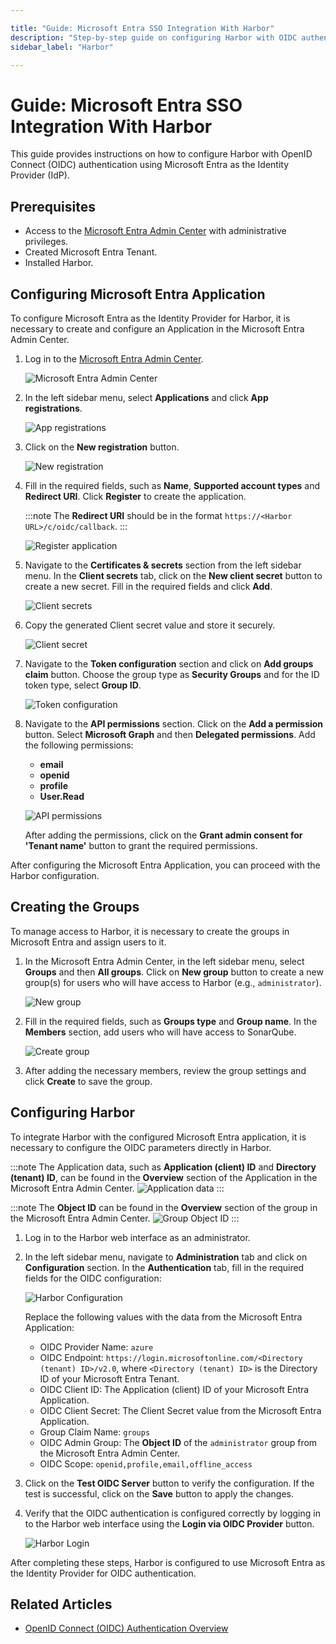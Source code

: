 ```yaml
---

title: "Guide: Microsoft Entra SSO Integration With Harbor"
description: "Step-by-step guide on configuring Harbor with OIDC authentication using Microsoft Entra as the Identity Provider for secure and streamlined access."
sidebar_label: "Harbor"

---
```

<!-- markdownlint-disable MD025 -->

# Guide: Microsoft Entra SSO Integration With Harbor

<head>
  <link rel="canonical" href="https://docs.kuberocketci.io/docs/operator-guide/microsoft-entra/harbor-authentication/" />
</head>

This guide provides instructions on how to configure Harbor with OpenID Connect (OIDC) authentication using Microsoft Entra as the Identity Provider (IdP).

## Prerequisites

- Access to the [Microsoft Entra Admin Center](https://entra.microsoft.com/) with administrative privileges.
- Created Microsoft Entra Tenant.
- Installed Harbor.

## Configuring Microsoft Entra Application

To configure Microsoft Entra as the Identity Provider for Harbor, it is necessary to create and configure an Application in the Microsoft Entra Admin Center.

1. Log in to the [Microsoft Entra Admin Center](https://entra.microsoft.com/?feature.msaljs=true#home).

    ![Microsoft Entra Admin Center](../../assets/operator-guide/microsoft-entra-auth/microsoft-entra-admin-center.png)

2. In the left sidebar menu, select **Applications** and click **App registrations**.

    ![App registrations](../../assets/operator-guide/microsoft-entra-auth/app-registrations.png)

3. Click on the **New registration** button.

    ![New registration](../../assets/operator-guide/microsoft-entra-auth/new-registration.png)

4. Fill in the required fields, such as **Name**, **Supported account types** and **Redirect URI**. Click **Register** to create the application.

    :::note
    The **Redirect URI** should be in the format `https://<Harbor URL>/c/oidc/callback`.
    :::

    ![Register application](../../assets/operator-guide/microsoft-entra-auth/register-application.png)

5. Navigate to the **Certificates & secrets** section from the left sidebar menu. In the **Client secrets** tab, click on the **New client secret** button to create a new secret. Fill in the required fields and click **Add**.

    ![Client secrets](../../assets/operator-guide/microsoft-entra-auth/harbor-client-secrets.png)

6. Copy the generated Client secret value and store it securely.

    ![Client secret](../../assets/operator-guide/microsoft-entra-auth/harbor-client-secret.png)

7. Navigate to the **Token configuration** section and click on **Add groups claim** button. Choose the group type as **Security Groups** and for the ID token type, select **Group ID**.

    ![Token configuration](../../assets/operator-guide/microsoft-entra-auth/harbor-token-configuration.png)

8. Navigate to the **API permissions** section. Click on the **Add a permission** button. Select **Microsoft Graph** and then **Delegated permissions**. Add the following permissions:

    - **email**
    - **openid**
    - **profile**
    - **User.Read**

    ![API permissions](../../assets/operator-guide/microsoft-entra-auth/harbor-api-permissions.png)

    After adding the permissions, click on the **Grant admin consent for 'Tenant name'** button to grant the required permissions.

After configuring the Microsoft Entra Application, you can proceed with the Harbor configuration.

## Creating the Groups

To manage access to Harbor, it is necessary to create the groups in Microsoft Entra and assign users to it.

1. In the Microsoft Entra Admin Center, in the left sidebar menu, select **Groups** and then **All groups**. Click on **New group** button to create a new group(s) for users who will have access to Harbor (e.g., `administrator`).

    ![New group](../../assets/operator-guide/microsoft-entra-auth/new-group.png)

2. Fill in the required fields, such as **Groups type** and **Group name**. In the **Members** section, add users who will have access to SonarQube.

    ![Create group](../../assets/operator-guide/microsoft-entra-auth/create-group.png)

3. After adding the necessary members, review the group settings and click **Create** to save the group.

## Configuring Harbor

To integrate Harbor with the configured Microsoft Entra application, it is necessary to configure the OIDC parameters directly in Harbor.

:::note
The Application data, such as **Application (client) ID** and **Directory (tenant) ID**, can be found in the **Overview** section of the Application in the Microsoft Entra Admin Center.
![Application data](../../assets/operator-guide/microsoft-entra-auth/harbor-application-data.png)
:::

:::note
The **Object ID** can be found in the **Overview** section of the group in the Microsoft Entra Admin Center.
![Group Object ID](../../assets/operator-guide/microsoft-entra-auth/oauth2-proxy-group-object-id.png)
:::

1. Log in to the Harbor web interface as an administrator.

2. In the left sidebar menu, navigate to **Administration** tab and click on **Configuration** section. In the **Authentication** tab, fill in the required fields for the OIDC configuration:

    ![Harbor Configuration](../../assets/operator-guide/microsoft-entra-auth/harbor-configuration.png)

    Replace the following values with the data from the Microsoft Entra Application:
    - OIDC Provider Name: `azure`
    - OIDC Endpoint: `https://login.microsoftonline.com/<Directory (tenant) ID>/v2.0`, where `<Directory (tenant) ID>` is the Directory ID of your Microsoft Entra Tenant.
    - OIDC Client ID: The Application (client) ID of your Microsoft Entra Application.
    - OIDC Client Secret: The Client Secret value from the Microsoft Entra Application.
    - Group Claim Name: `groups`
    - OIDC Admin Group: The **Object ID** of the `administrator` group from the Microsoft Entra Admin Center.
    - OIDC Scope: `openid,profile,email,offline_access`

3. Click on the **Test OIDC Server** button to verify the configuration. If the test is successful, click on the **Save** button to apply the changes.

4. Verify that the OIDC authentication is configured correctly by logging in to the Harbor web interface using the **Login via OIDC Provider** button.

    ![Harbor Login](../../assets/operator-guide/microsoft-entra-auth/harbor-login.png)

After completing these steps, Harbor is configured to use Microsoft Entra as the Identity Provider for OIDC authentication.

## Related Articles

- [OpenID Connect (OIDC) Authentication Overview](./oidc-authentication-overview.md)
